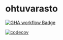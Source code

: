# ohtuvarasto

[![GHA workflow Badge](https://github.com/Iroguin/ohtuvarasto/workflows/CI/badge.svg)](https://github.com/Iroguin/ohtuvarasto/actions)

[![codecov](https://codecov.io/gh/Iroguin/ohtuvarasto/graph/badge.svg?token=R8N1DOC5XI)](https://codecov.io/gh/Iroguin/ohtuvarasto)
